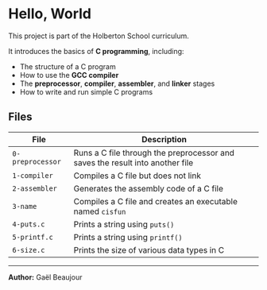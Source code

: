 # Hello, World

This project is part of the Holberton School curriculum.

It introduces the basics of **C programming**, including:
- The structure of a C program
- How to use the **GCC compiler**
- The **preprocessor**, **compiler**, **assembler**, and **linker** stages
- How to write and run simple C programs

## Files

| File | Description |
|------|--------------|
| `0-preprocessor` | Runs a C file through the preprocessor and saves the result into another file |
| `1-compiler` | Compiles a C file but does not link |
| `2-assembler` | Generates the assembly code of a C file |
| `3-name` | Compiles a C file and creates an executable named `cisfun` |
| `4-puts.c` | Prints a string using `puts()` |
| `5-printf.c` | Prints a string using `printf()` |
| `6-size.c` | Prints the size of various data types in C |

---

**Author:** Gaël Beaujour

